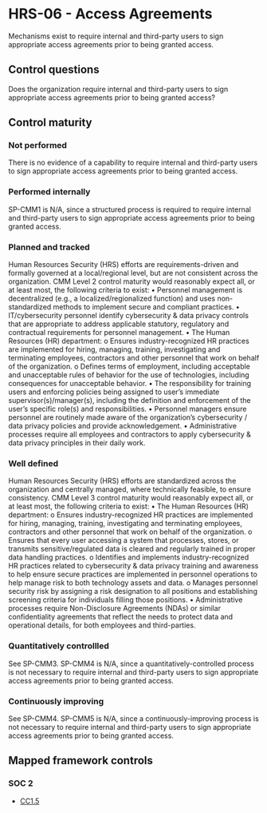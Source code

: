 # HRS-06 - Access Agreements
Mechanisms exist to require internal and third-party users to sign appropriate access agreements prior to being granted access. 
## Control questions
Does the organization require internal and third-party users to sign appropriate access agreements prior to being granted access? 
## Control maturity
### Not performed
There is no evidence of a capability to require internal and third-party users to sign appropriate access agreements prior to being granted access. 
### Performed internally
SP-CMM1 is N/A, since a structured process is required to require internal and third-party users to sign appropriate access agreements prior to being granted access. 
### Planned and tracked
Human Resources Security (HRS) efforts are requirements-driven and formally governed at a local/regional level, but are not consistent across the organization. CMM Level 2 control maturity would reasonably expect all, or at least most, the following criteria to exist:
•	Personnel management is decentralized (e.g., a localized/regionalized function) and uses non-standardized methods to implement secure and compliant practices.
•	IT/cybersecurity personnel identify cybersecurity & data privacy controls that are appropriate to address applicable statutory, regulatory and contractual requirements for personnel management. 
•	The Human Resources (HR) department:
o	Ensures industry-recognized HR practices are implemented for hiring, managing, training, investigating and terminating employees, contractors and other personnel that work on behalf of the organization.
o	Defines terms of employment, including acceptable and unacceptable rules of behavior for the use of technologies, including consequences for unacceptable behavior.
•	The responsibility for training users and enforcing policies being assigned to user’s immediate supervisor(s)/manager(s), including the definition and enforcement of the user’s specific role(s) and responsibilities.
•	Personnel managers ensure personnel are routinely made aware of the organization’s cybersecurity / data privacy policies and provide acknowledgement.
•	Administrative processes require all employees and contractors to apply cybersecurity & data privacy principles in their daily work.
### Well defined
Human Resources Security (HRS) efforts are standardized across the organization and centrally managed, where technically feasible, to ensure consistency. CMM Level 3 control maturity would reasonably expect all, or at least most, the following criteria to exist:
•	The Human Resources (HR) department:
o	Ensures industry-recognized HR practices are implemented for hiring, managing, training, investigating and terminating employees, contractors and other personnel that work on behalf of the organization.
o	Ensures that every user accessing a system that processes, stores, or transmits sensitive/regulated data is cleared and regularly trained in proper data handling practices. 
o	Identifies and implements industry-recognized HR practices related to cybersecurity & data privacy training and awareness to help ensure secure practices are implemented in personnel operations to help manage risk to both technology assets and data.
o	Manages personnel security risk by assigning a risk designation to all positions and establishing screening criteria for individuals filling those positions.
•	Administrative processes require Non-Disclosure Agreements (NDAs) or similar confidentiality agreements that reflect the needs to protect data and operational details, for both employees and third-parties.
### Quantitatively controllled
See SP-CMM3. SP-CMM4 is N/A, since a quantitatively-controlled process is not necessary to require internal and third-party users to sign appropriate access agreements prior to being granted access. 
### Continuously improving
See SP-CMM4. SP-CMM5 is N/A, since a continuously-improving process is not necessary to require internal and third-party users to sign appropriate access agreements prior to being granted access. 
## Mapped framework controls
### SOC 2
- [CC1.5](../soc2/cc15.md)